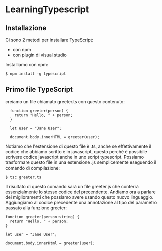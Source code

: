 # LearningTypescript

## Installazione

Ci sono 2 metodi per installare TypeScript:
  - con npm
  - con plugin di visual studio

Installiamo con npm:
```
$ npm install -g typescript
```

## Primo file TypeScript
creiamo un file chiamato greeter.ts con questo contenuto:
```
  function greeter(person) {
    return "Hello, " + person;
  }

  let user = "Jane User";

  document.body.innerHTML = greeter(user);
```
Notiamo che l'estensione di questo file è .ts, anche se effettivamente il codice che abbiamo scritto è in javascript, questo perchè è possibile scrivere codice javascript anche in uno script typescript. Possiamo trasformare questo file in una estensione .js semplicemente eseguendo il comando di compilazione:
```
$ tsc greeter.ts
```
Il risultato di questo comando sarà un file greeter.js che conterrà essenzialmente lo stesso codice del precendente. Andiamo ora a parlare dei miglioramenti che possiamo avere usando questo nuovo linguaggio. Aggiungiamo al codice precedente una annotazione al tipo del parametro passato alla funzione greeter:
```
function greeter(person:string) {
  return "Hello, " + person;
}

let user = "Jane User";

document.body.innerHtml = greeter(user);
```

